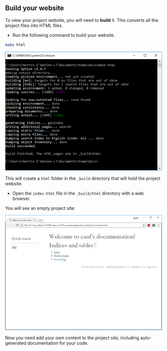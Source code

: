 ## Build your website

To view your project website, you will need to **build** it. This converts all the project files into HTML files.

+ Run the following command to build your website.

```bash
make html
```

![make html](images/build_make_html.PNG)

This will create a `html` folder in the `_build` directory that will hold the project website.

+ Open the `index.html` file in the `_build/html` directory with a web browser.

You will see an empty project site:

![empty project website ](images/empty_project_website.PNG)

Now you need add your own content to the project site, including auto-generated documentation for your code.

